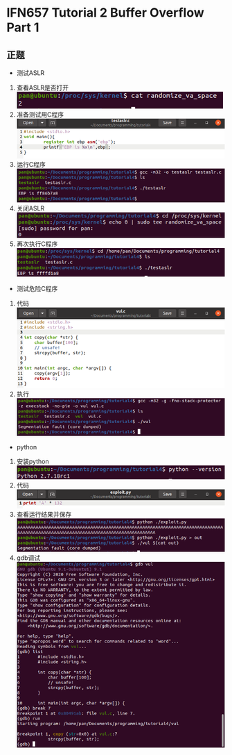 # IFN657 Tutorial 2 Buffer Overflow Part 1

## 正题
+ 测试ASLR
1. 查看ASLR是否打开    
    ![check gcc,gdb](../images/tutorial4_image1.png)  
2. 准备测试用C程序  
    ![check gcc,gdb](../images/tutorial4_image2.png)  
3. 运行C程序  
    ![check gcc,gdb](../images/tutorial4_image3.png)  
4. 关闭ASLR  
    ![check gcc,gdb](../images/tutorial4_image4.png)  
5. 再次执行C程序
    ![check gcc,gdb](../images/tutorial4_image5.png)  

+ 测试危险C程序
1. 代码  
    ![check gcc,gdb](../images/tutorial4_image6.png)
2. 执行  
    ![check gcc,gdb](../images/tutorial4_image7.png)

+ python
1. 安装python  
    ![check gcc,gdb](../images/tutorial4_image8.png)
2. 代码  
    ![check gcc,gdb](../images/tutorial4_image9.png)
3. 查看运行结果并保存  
    ![check gcc,gdb](../images/tutorial4_image10.png)
4. gdb调试  
    ![check gcc,gdb](../images/tutorial4_image11.png)